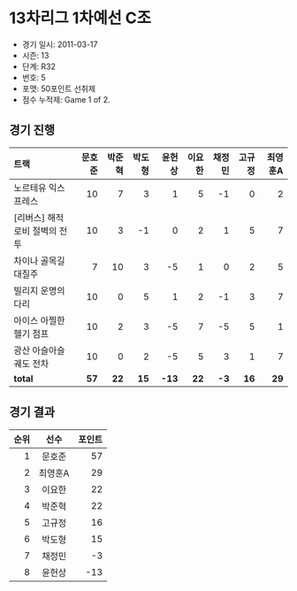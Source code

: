 # 13차리그 1차예선 C조

- 경기 일시: 2011-03-17
- 시즌: 13
- 단계: R32
- 번호: 5
- 포맷: 50포인트 선취제
- 점수 누적제: Game 1 of 2.





## 경기 진행

| 트랙 | 문호준 | 박준혁 | 박도형 | 윤헌상 | 이요한 | 채정민 | 고규정 | 최영훈A |
|:---|---:|---:|---:|---:|---:|---:|---:|---:|
| 노르테유 익스프레스 | 10 | 7 | 3 | 1 | 5 | -1 | 0 | 2 |
| [리버스] 해적 로비 절벽의 전투 | 10 | 3 | -1 | 0 | 2 | 1 | 5 | 7 |
| 차이나 골목길 대질주 | 7 | 10 | 3 | -5 | 1 | 0 | 2 | 5 |
| 빌리지 운명의 다리 | 10 | 0 | 5 | 1 | 2 | -1 | 3 | 7 |
| 아이스 아찔한 헬기 점프 | 10 | 2 | 3 | -5 | 7 | -5 | 5 | 1 |
| 광산 아슬아슬 궤도 전차 | 10 | 0 | 2 | -5 | 5 | 3 | 1 | 7 |
| __total__ | __57__ | __22__ | __15__ | __-13__ | __22__ | __-3__ | __16__ | __29__ |




## 경기 결과

| 순위 | 선수 | 포인트 |
|---:|:---:|---:|
| 1 | 문호준 | 57 |
| 2 | 최영훈A | 29 |
| 3 | 이요한 | 22 |
| 4 | 박준혁 | 22 |
| 5 | 고규정 | 16 |
| 6 | 박도형 | 15 |
| 7 | 채정민 | -3 |
| 8 | 윤헌상 | -13 |

